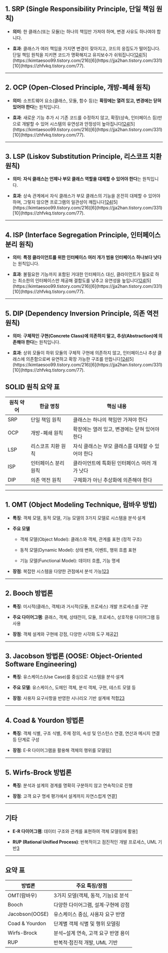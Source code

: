 
## 1. SRP (Single Responsibility Principle, 단일 책임 원칙)

- **의미**: 한 클래스(또는 모듈)는 하나의 책임만 가져야 하며, 변경 사유도 하나여야 합니다.
    
- **효과**: 클래스가 여러 책임을 가지면 변경이 잦아지고, 코드의 응집도가 떨어집니다. 단일 책임 원칙을 지키면 코드가 명확해지고 유지보수가 쉬워집니다[1](https://inpa.tistory.com/entry/OOP-%F0%9F%92%A0-%EA%B0%9D%EC%B2%B4-%EC%A7%80%ED%96%A5-%EC%84%A4%EA%B3%84%EC%9D%98-5%EA%B0%80%EC%A7%80-%EC%9B%90%EC%B9%99-SOLID)[2](https://velog.io/@pp8817/SOLID-%EC%A2%8B%EC%9D%80-%EA%B0%9D%EC%B2%B4%EC%A7%80%ED%96%A5-%EC%84%A4%EA%B3%84%EC%9D%98-5%EA%B0%80%EC%A7%80-%EC%9B%90%EC%B9%99)[4](https://ko.wikipedia.org/wiki/SOLID_(%EA%B0%9D%EC%B2%B4_%EC%A7%80%ED%96%A5_%EC%84%A4%EA%B3%84))[5](https://kimtaesoo99.tistory.com/216)[6](https://jja2han.tistory.com/331)[10](https://zhfvkq.tistory.com/77).
    

---

## 2. OCP (Open-Closed Principle, 개방-폐쇄 원칙)

- **의미**: 소프트웨어 요소(클래스, 모듈, 함수 등)는 **확장에는 열려 있고, 변경에는 닫혀 있어야 한다**는 원칙입니다.
    
- **효과**: 새로운 기능 추가 시 기존 코드를 수정하지 않고, 확장(상속, 인터페이스 등)만으로 개발할 수 있어 시스템의 유연성과 안정성이 높아집니다[1](https://inpa.tistory.com/entry/OOP-%F0%9F%92%A0-%EA%B0%9D%EC%B2%B4-%EC%A7%80%ED%96%A5-%EC%84%A4%EA%B3%84%EC%9D%98-5%EA%B0%80%EC%A7%80-%EC%9B%90%EC%B9%99-SOLID)[2](https://velog.io/@pp8817/SOLID-%EC%A2%8B%EC%9D%80-%EA%B0%9D%EC%B2%B4%EC%A7%80%ED%96%A5-%EC%84%A4%EA%B3%84%EC%9D%98-5%EA%B0%80%EC%A7%80-%EC%9B%90%EC%B9%99)[4](https://ko.wikipedia.org/wiki/SOLID_(%EA%B0%9D%EC%B2%B4_%EC%A7%80%ED%96%A5_%EC%84%A4%EA%B3%84))[5](https://kimtaesoo99.tistory.com/216)[6](https://jja2han.tistory.com/331)[10](https://zhfvkq.tistory.com/77).
    

---

## 3. LSP (Liskov Substitution Principle, 리스코프 치환 원칙)

- **의미**: **자식 클래스는 언제나 부모 클래스 역할을 대체할 수 있어야 한다**는 원칙입니다.
    
- **효과**: 상속 관계에서 자식 클래스가 부모 클래스의 기능을 온전히 대체할 수 있어야 하며, 그렇지 않으면 프로그램의 일관성이 깨집니다[1](https://inpa.tistory.com/entry/OOP-%F0%9F%92%A0-%EA%B0%9D%EC%B2%B4-%EC%A7%80%ED%96%A5-%EC%84%A4%EA%B3%84%EC%9D%98-5%EA%B0%80%EC%A7%80-%EC%9B%90%EC%B9%99-SOLID)[2](https://velog.io/@pp8817/SOLID-%EC%A2%8B%EC%9D%80-%EA%B0%9D%EC%B2%B4%EC%A7%80%ED%96%A5-%EC%84%A4%EA%B3%84%EC%9D%98-5%EA%B0%80%EC%A7%80-%EC%9B%90%EC%B9%99)[4](https://ko.wikipedia.org/wiki/SOLID_(%EA%B0%9D%EC%B2%B4_%EC%A7%80%ED%96%A5_%EC%84%A4%EA%B3%84))[5](https://kimtaesoo99.tistory.com/216)[6](https://jja2han.tistory.com/331)[10](https://zhfvkq.tistory.com/77).
    

---

## 4. ISP (Interface Segregation Principle, 인터페이스 분리 원칙)

- **의미**: **특정 클라이언트를 위한 인터페이스 여러 개가 범용 인터페이스 하나보다 낫다**는 원칙입니다.
    
- **효과**: 불필요한 기능까지 포함된 거대한 인터페이스 대신, 클라이언트가 필요로 하는 최소한의 인터페이스만 제공해 결합도를 낮추고 유연성을 높입니다[1](https://inpa.tistory.com/entry/OOP-%F0%9F%92%A0-%EA%B0%9D%EC%B2%B4-%EC%A7%80%ED%96%A5-%EC%84%A4%EA%B3%84%EC%9D%98-5%EA%B0%80%EC%A7%80-%EC%9B%90%EC%B9%99-SOLID)[2](https://velog.io/@pp8817/SOLID-%EC%A2%8B%EC%9D%80-%EA%B0%9D%EC%B2%B4%EC%A7%80%ED%96%A5-%EC%84%A4%EA%B3%84%EC%9D%98-5%EA%B0%80%EC%A7%80-%EC%9B%90%EC%B9%99)[4](https://ko.wikipedia.org/wiki/SOLID_(%EA%B0%9D%EC%B2%B4_%EC%A7%80%ED%96%A5_%EC%84%A4%EA%B3%84))[5](https://kimtaesoo99.tistory.com/216)[6](https://jja2han.tistory.com/331)[10](https://zhfvkq.tistory.com/77).
    

---

## 5. DIP (Dependency Inversion Principle, 의존 역전 원칙)

- **의미**: **구체적인 구현(Concrete Class)에 의존하지 말고, 추상(Abstraction)에 의존해야 한다**는 원칙입니다.
    
- **효과**: 상위 모듈이 하위 모듈의 구체적 구현에 의존하지 않고, 인터페이스나 추상 클래스에 의존함으로써 유연하고 확장 가능한 구조를 만듭니다[1](https://inpa.tistory.com/entry/OOP-%F0%9F%92%A0-%EA%B0%9D%EC%B2%B4-%EC%A7%80%ED%96%A5-%EC%84%A4%EA%B3%84%EC%9D%98-5%EA%B0%80%EC%A7%80-%EC%9B%90%EC%B9%99-SOLID)[2](https://velog.io/@pp8817/SOLID-%EC%A2%8B%EC%9D%80-%EA%B0%9D%EC%B2%B4%EC%A7%80%ED%96%A5-%EC%84%A4%EA%B3%84%EC%9D%98-5%EA%B0%80%EC%A7%80-%EC%9B%90%EC%B9%99)[4](https://ko.wikipedia.org/wiki/SOLID_(%EA%B0%9D%EC%B2%B4_%EC%A7%80%ED%96%A5_%EC%84%A4%EA%B3%84))[5](https://kimtaesoo99.tistory.com/216)[6](https://jja2han.tistory.com/331)[10](https://zhfvkq.tistory.com/77).
## SOLID 원칙 요약 표

|원칙 약어|한글 명칭|핵심 내용|
|---|---|---|
|SRP|단일 책임 원칙|클래스는 하나의 책임만 가져야 한다|
|OCP|개방-폐쇄 원칙|확장에는 열려 있고, 변경에는 닫혀 있어야 한다|
|LSP|리스코프 치환 원칙|자식 클래스는 부모 클래스를 대체할 수 있어야 한다|
|ISP|인터페이스 분리 원칙|클라이언트에 특화된 인터페이스 여러 개가 낫다|
|DIP|의존 역전 원칙|구체화가 아닌 추상화에 의존해야 한다|

---
## 1. OMT (Object Modeling Technique, 람바우 방법)

- **특징**: 객체 모델, 동적 모델, 기능 모델의 3가지 모델로 시스템을 분석·설계
    
- **주요 모델**
    
    - 객체 모델(Object Model): 클래스와 객체, 관계를 표현 (정적 구조)
        
    - 동적 모델(Dynamic Model): 상태 변화, 이벤트, 행위 흐름 표현
        
    - 기능 모델(Functional Model): 데이터 흐름, 기능 명세
        
- **장점**: 복잡한 시스템을 다양한 관점에서 분석 가능[1](https://many258.github.io/study/software-engineering-object-oriented/)[2](https://www.slideshare.net/slideshow/object-oriented-methodologies-82760670/82760670)[3](https://www.careerride.com/page/object-oriented-methodologies-642.aspx)
    

---

## 2. Booch 방법론

- **특징**: 미시적(클래스, 객체)과 거시적(모듈, 프로세스) 개발 프로세스를 구분
    
- **주요 다이어그램**: 클래스, 객체, 상태전이, 모듈, 프로세스, 상호작용 다이어그램 등 사용
    
- **장점**: 객체 설계와 구현에 강점, 다양한 시각화 도구 제공[2](https://www.slideshare.net/slideshow/object-oriented-methodologies-82760670/82760670)[1](https://many258.github.io/study/software-engineering-object-oriented/)
    

---

## 3. Jacobson 방법론 (OOSE: Object-Oriented Software Engineering)

- **특징**: 유스케이스(Use Case)를 중심으로 시스템을 분석·설계
    
- **주요 모델**: 유스케이스, 도메인 객체, 분석 객체, 구현, 테스트 모델 등
    
- **장점**: 사용자 요구사항을 반영한 시나리오 기반 설계에 적합[2](https://www.slideshare.net/slideshow/object-oriented-methodologies-82760670/82760670)[3](https://www.careerride.com/page/object-oriented-methodologies-642.aspx)
    

---

## 4. Coad & Yourdon 방법론

- **특징**: 객체 식별, 구조 식별, 주제 정의, 속성 및 인스턴스 연결, 연산과 메시지 연결 등 단계로 구성
    
- **장점**: E-R 다이어그램을 활용해 객체의 행위를 모델링[1](https://many258.github.io/study/software-engineering-object-oriented/)
    

---

## 5. Wirfs-Brock 방법론

- **특징**: 분석과 설계의 경계를 명확히 구분하지 않고 연속적으로 진행
    
- **장점**: 고객 요구 명세 평가에서 설계까지 자연스럽게 연결[1](https://many258.github.io/study/software-engineering-object-oriented/)
    

---

## 기타

- **E-R 다이어그램**: 데이터 구조와 관계를 표현하여 객체 모델링에 활용[1](https://many258.github.io/study/software-engineering-object-oriented/)
    
- **RUP (Rational Unified Process)**: 반복적이고 점진적인 개발 프로세스, UML 기반[3](https://www.careerride.com/page/object-oriented-methodologies-642.aspx)
    

---

## 요약 표

|방법론|주요 특징/장점|
|---|---|
|OMT(람바우)|3가지 모델(객체, 동적, 기능)로 분석|
|Booch|다양한 다이어그램, 설계·구현에 강점|
|Jacobson(OOSE)|유스케이스 중심, 사용자 요구 반영|
|Coad & Yourdon|단계별 객체 식별 및 행위 모델링|
|Wirfs-Brock|분석~설계 연속, 고객 요구 반영 용이|
|RUP|반복적·점진적 개발, UML 기반|